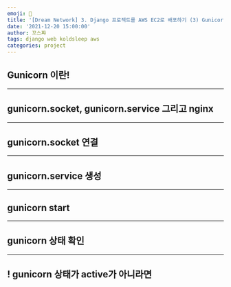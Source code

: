 ```yaml
---
emoji: 💮
title: '[Dream Network] 3. Django 프로젝트를 AWS EC2로 배포하기 (3) Gunicorn 설정'
date: '2021-12-20 15:00:00'
author: 꼬스쨔
tags: django web koldsleep aws
categories: project
---
```


## Gunicorn 이란!
<hr />


## gunicorn.socket, gunicorn.service 그리고 nginx
<hr />



## gunicorn.socket 연결
<hr />



## gunicorn.service 생성
<hr />


## gunicorn start
<hr />



## gunicorn 상태 확인
<hr />



## ! gunicorn 상태가 active가 아니라면

